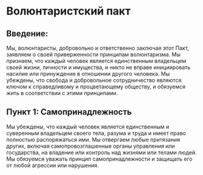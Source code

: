Волюнтаристский пакт
=========================

Введение:
-------------

Мы, волюнтаристы, добровольно и ответственно заключая этот Пакт, заявляем о своей приверженности принципам волюнтаризма. Мы признаем, что каждый человек является единственным владельцем своей жизни, личности и имущества, и никто не вправе инициировать насилие или принуждение в отношении другого человека. Мы убеждены, что свобода и добровольное сотрудничество являются ключом к справедливому и процветающему обществу, и обязуемся жить в соответствии с этими принципами.

Пункт 1: Самопринадлежность
-------------------------

Мы убеждены, что каждый человек является единственным и суверенным владельцем своего тела, разума и труда и имеет право полностью распоряжаться ими. Мы отвергаем любые притязания других, включая самопровозглашенные органы управления или государства, на владение или контроль над жизнями или телами людей. Мы обязуемся уважать принцип самопринадлежности и защищать его от любой агрессии или нарушения.
